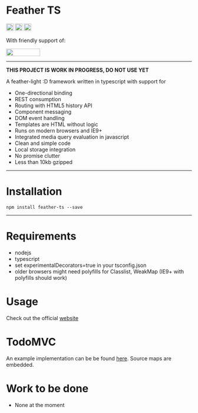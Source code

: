 # Feather TS

<img src="http://cd.feather-ts.com/mendrik/feather/badge/?branch=master" height="20">&nbsp;<img src="http://dist.feather-ts.com/size.svg" height="20">&nbsp;<img src="http://www.feather-ts.com/images/licence.svg" height="20">

With friendly support of:

<a href="http://www.browserstack.com"><img src="http://www.feather-ts.com/images/browserstack.svg" width="92" height="20"></a>

---
**THIS PROJECT IS WORK IN PROGRESS, DO NOT USE YET**

A feather-light :D framework written in typescript with support for

* One-directional binding
* REST consumption
* Routing with HTML5 history API
* Component messaging
* DOM event handling
* Templates are HTML without logic
* Runs on modern browsers and IE9+
* Integrated media query evaluation in javascript
* Clean and simple code
* Local storage integration
* No promise clutter
* Less than 10kb gzipped

---

# Installation
```
npm install feather-ts --save
```
---

# Requirements

- nodejs
- typescript
- set experimentalDecorators=true in your tsconfig.json
- older browsers might need polyfills for Classlist, WeakMap (IE9+ with polyfills should work)

# Usage

Check out the official [website](http://www.feather-ts.com)

# TodoMVC

An example implementation can be be found [here](http://todo.feather-ts.com/). Source maps are embedded.

# Work to be done

- None at the moment

